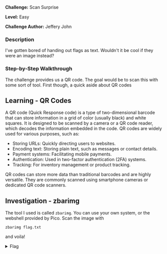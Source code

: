 **Challenge:** Scan Surprise

**Level:** Easy

**Challenge Author:** Jeffery John

### Description

I've gotten bored of handing out flags as text. Wouldn't it be cool if they were an image instead?

### Step-by-Step Walkthrough
The challenge provides us a QR code. The goal would be to scan this with some sort of tool. First though, a quick aside about QR codes

## Learning - QR Codes

A QR code (Quick Response code) is a type of two-dimensional barcode that can store information in a grid of color (usually black) and white squares. It is designed to be scanned by a camera or a QR code reader, which decodes the information embedded in the code. QR codes are widely used for various purposes, such as:

* Storing URLs: Quickly directing users to websites.
* Encoding text: Storing plain text, such as messages or contact details.
* Payment systems: Facilitating mobile payments.
* Authentication: Used in two-factor authentication (2FA) systems.
* Tracking: For inventory management or product tracking.

QR codes can store more data than traditional barcodes and are highly versatile. They are commonly scanned using smartphone cameras or dedicated QR code scanners.

## Investigation - zbarimg

The tool I used is called `zbarimg`. You can use your own system, or the webshell provided by Pico. Scan the image with

```
zbarimg flag.txt
```

and voila!

<details><summary>Flag</summary>
    <pre>
    picoCTF{p33k_@_b00_19eccd10}
    </pre>
   </details>